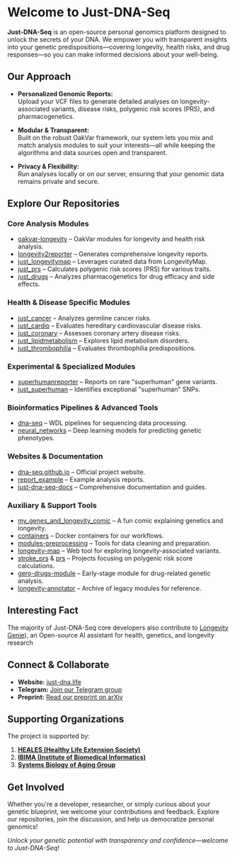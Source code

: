 # Welcome to Just-DNA-Seq

**Just-DNA-Seq** is an open-source personal genomics platform designed to unlock the secrets of your DNA. We empower you with transparent insights into your genetic predispositions—covering longevity, health risks, and drug responses—so you can make informed decisions about your well-being.

## Our Approach

- **Personalized Genomic Reports:**  
  Upload your VCF files to generate detailed analyses on longevity-associated variants, disease risks, polygenic risk scores (PRS), and pharmacogenetics.

- **Modular & Transparent:**  
  Built on the robust OakVar framework, our system lets you mix and match analysis modules to suit your interests—all while keeping the algorithms and data sources open and transparent.

- **Privacy & Flexibility:**  
  Run analyses locally or on our server, ensuring that your genomic data remains private and secure.

## Explore Our Repositories

### Core Analysis Modules
- [oakvar-longevity](https://github.com/dna-seq/oakvar-longevity) – OakVar modules for longevity and health risk analysis.
- [longevity2reporter](https://github.com/dna-seq/longevity2reporter) – Generates comprehensive longevity reports.
- [just_longevitymap](https://github.com/dna-seq/just_longevitymap) – Leverages curated data from LongevityMap.
- [just_prs](https://github.com/dna-seq/just_prs) – Calculates polygenic risk scores (PRS) for various traits.
- [just_drugs](https://github.com/dna-seq/just_drugs) – Analyzes pharmacogenetics for drug efficacy and side effects.

### Health & Disease Specific Modules
- [just_cancer](https://github.com/dna-seq/just_cancer) – Analyzes germline cancer risks.
- [just_cardio](https://github.com/dna-seq/just_cardio) – Evaluates hereditary cardiovascular disease risks.
- [just_coronary](https://github.com/dna-seq/just_coronary) – Assesses coronary artery disease risks.
- [just_lipidmetabolism](https://github.com/dna-seq/just_lipidmetabolism) – Explores lipid metabolism disorders.
- [just_thrombophilia](https://github.com/dna-seq/just_thrombophilia) – Evaluates thrombophilia predispositions.

### Experimental & Specialized Modules
- [superhumanreporter](https://github.com/dna-seq/superhumanreporter) – Reports on rare "superhuman" gene variants.
- [just_superhuman](https://github.com/dna-seq/just_superhuman) – Identifies exceptional "superhuman" SNPs.

### Bioinformatics Pipelines & Advanced Tools
- [dna-seq](https://github.com/dna-seq/dna-seq) – WDL pipelines for sequencing data processing.
- [neural_networks](https://github.com/dna-seq/neural_networks) – Deep learning models for predicting genetic phenotypes.

### Websites & Documentation
- [dna-seq.github.io](https://github.com/dna-seq/dna-seq.github.io) – Official project website.
- [report_example](https://github.com/dna-seq/report_example) – Example analysis reports.
- [just-dna-seq-docs](https://github.com/dna-seq/just-dna-seq-docs) – Comprehensive documentation and guides.

### Auxiliary & Support Tools
- [my_genes_and_longevity_comic](https://github.com/dna-seq/my_genes_and_longevity_comic) – A fun comic explaining genetics and longevity.
- [containers](https://github.com/dna-seq/containers) – Docker containers for our workflows.
- [modules-preprocessing](https://github.com/dna-seq/modules-preprocessing) – Tools for data cleaning and preparation.
- [longevity-map](https://github.com/dna-seq/longevity-map) – Web tool for exploring longevity-associated variants.
- [stroke_prs](https://github.com/dna-seq/stroke_prs) & [prs](https://github.com/dna-seq/prs) – Projects focusing on polygenic risk score calculations.
- [gero-drugs-module](https://github.com/dna-seq/gero-drugs-module) – Early-stage module for drug-related genetic analysis.
- [longevity-annotator](https://github.com/dna-seq/longevity-annotator) – Archive of legacy modules for reference.

## Interesting Fact

The majority of Just-DNA-Seq core developers also contribute to [Longevity Genie](https://github.com/longevity-genie)), an Open-source AI assistant for health, genetics, and longevity research

## Connect & Collaborate

- **Website:** [just-dna.life](https://just-dna.life/)
- **Telegram:** [Join our Telegram group](https://t.me/just_dna_seq)
- **Preprint:** [Read our preprint on arXiv](https://arxiv.org/abs/2403.19087)

## Supporting Organizations

The project is supported by:
1. **[HEALES (Healthy Life Extension Society)](https://heales.org)**
2. **[IBIMA (Institute of Biomedical Informatics)](https://ibima.med.uni-rostock.de/)**
3. **[Systems Biology of Aging Group](https://aging-research.group)**

## Get Involved

Whether you're a developer, researcher, or simply curious about your genetic blueprint, we welcome your contributions and feedback. Explore our repositories, join the discussion, and help us democratize personal genomics!

*Unlock your genetic potential with transparency and confidence—welcome to Just-DNA-Seq!*


